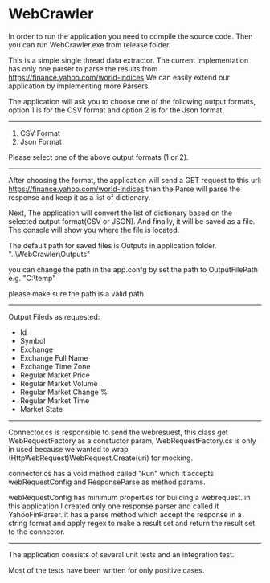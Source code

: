# WebCrawler
In order to run the application you need to compile the source code.
Then you can run WebCrawler.exe from release folder.

This is a simple single thread data extractor.
The current implementation has only one parser to parse the results from https://finance.yahoo.com/world-indices
We can easily extend our application by implementing more Parsers.

The application will ask you to choose one of the following output formats, option 1 is for the CSV format and option 2 is for the 
Json format.

*****************
1. CSV Format
2. Json Format

Please select one of the above output formats (1 or 2).
*****************

After choosing the format, the application will send a GET request to this url: https://finance.yahoo.com/world-indices
then the Parse will parse the response and keep it as a list of dictionary.

Next, The application will convert the list of dictionary based on the selected output format(CSV or JSON). And finally, it will be saved as a file.
The console will show you where the file is located.

The default path for saved files is Outputs in application folder. "..\WebCrawler\Outputs"

you can change the path in the app.confg by set the path to OutputFilePath e.g. "C:\temp\"

please make sure the path is a valid path.

******************
Output Fileds as requested:
- Id
- Symbol
- Exchange
- Exchange Full Name
- Exchange Time Zone
- Regular Market Price
- Regular Market Volume
- Regular Market Change %
- Regular Market Time
- Market State

*****************
Connector.cs is responsible to send the webresuest,
this class get WebRequestFactory as a constuctor param, 
WebRequestFactory.cs is only in used because we wanted to wrap (HttpWebRequest)WebRequest.Create(uri) for mocking.

connector.cs has a void method called "Run" which it accepts webRequestConfig and ResponseParse as method params.

webRequestConfig has minimum properties for building a webrequest.
in this application I created only one response parser and called it YahooFinParser. 
it has a parse method which accept the response in a string format and apply regex to make a result set 
and return the result set to the connector.

*****************
The application consists of several unit tests and an integration test.

Most of the tests have been written for only positive cases.





